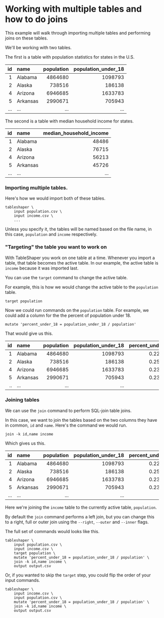 # Working with multiple tables and how to do joins

This example will walk through importing multiple tables and performing joins on these tables.

We'll be working with two tables. 

The first is a table with population statistics for states in the U.S.

|   id | name                 |   population |   population_under_18 |
|-----:|:---------------------|-------------:|----------------------:|
|    1 | Alabama              |      4864680 |               1098793 |
|    2 | Alaska               |       738516 |                186138 |
|    4 | Arizona              |      6946685 |               1633783 |
|    5 | Arkansas             |      2990671 |                705943 |
|  ... | ...                  |          ... |                   ... |

The second is a table with median household income for states.

|   id | name                 |   median_household_income |
|-----:|:---------------------|--------------------------:|
|    1 | Alabama              |                     48486 |
|    2 | Alaska               |                     76715 |
|    4 | Arizona              |                     56213 |
|    5 | Arkansas             |                     45726 |
|  ... | ...                  |                       ... |


### Importing multiple tables.

Here's how we would import both of these tables. 

```
tableshaper \
    input population.csv \
    input income.csv \
    ...
```

Unless you specify it, the tables will be named based on the file name, in this case, `population` and `income` respectively.

### "Targeting" the table you want to work on

With TableShaper you work on one table at a time. Whenever you import a table, that table becomes the active table. In our example, the active table is `income` because it was imported last.

You can use the `target` command to change the active table.

For example, this is how we would change the active table to the `population` table.

```
target population
```

Now we could run commands on the `population` table. For example, we could add a column for the the percent of population under 18.

```
mutate 'percent_under_18 = population_under_18 / population'
```

That would give us this.

|   id | name                 |   population |   population_under_18 |   percent_under_18 |
|-----:|:---------------------|-------------:|----------------------:|-------------------:|
|    1 | Alabama              |      4864680 |               1098793 |           0.225872 |
|    2 | Alaska               |       738516 |                186138 |           0.252043 |
|    4 | Arizona              |      6946685 |               1633783 |           0.235189 |
|    5 | Arkansas             |      2990671 |                705943 |           0.236048 |
|   .. | ...                  |          ... |                   ... |                ... |

### Joining tables

We can use the `join` command to perform SQL-join table joins.

In this case, we want to join the tables based on the two columns they have in common, `id` and `name`. Here's the command we would run.

```
join -k id,name income
```

Which gives us this.

|   id | name     |  population |   population_under_18 | percent_under_18 | median_household_income |
|-----:|:---------|------------:|----------------------:|-----------------:|------------------------:|
|    1 | Alabama  |     4864680 |               1098793 |         0.225872 |                   48486 |
|    2 | Alaska   |      738516 |                186138 |         0.252043 |                   76715 |
|    4 | Arizona  |     6946685 |               1633783 |         0.235189 |                   56213 |
|    5 | Arkansas |     2990671 |                705943 |         0.236048 |                   45726 |
|  ... |      ... |         ... |                   ... |              ... |                     ... |

Here we're joining the `income` table to the currently active table, `population`.

By default the `join` command performs a left join, but you can change this to a right, full or outer join using the `--right`, `--outer` and `--inner` flags.

The full set of commands would looks like this.

```
tableshaper \
    input population.csv \
    input income.csv \
    target population \
    mutate 'percent_under_18 = population_under_18 / population' \
    join -k id,name income \
    output output.csv
```

Or, if you wanted to skip the `target` step, you could flip the order of your input commands.

```
tableshaper \
    input income.csv \
    input population.csv \
    mutate 'percent_under_18 = population_under_18 / population' \
    join -k id,name income \
    output output.csv
```

